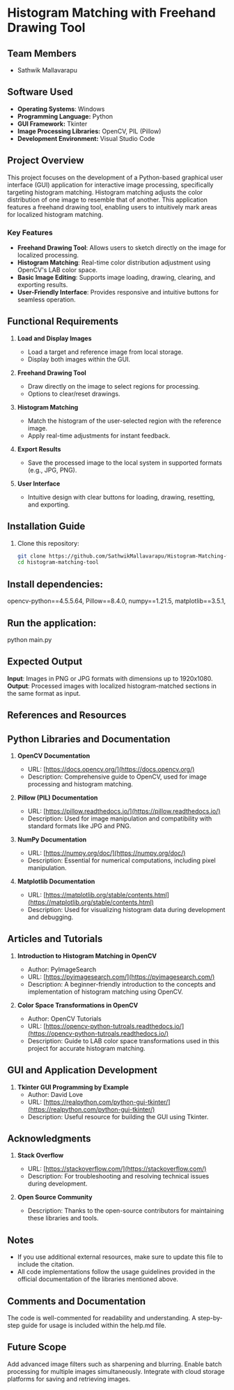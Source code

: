 # Histogram Matching with Freehand Drawing Tool

## Team Members
- Sathwik Mallavarapu

## Software Used
- **Operating Systems**: Windows
- **Programming Language:** Python
- **GUI Framework:** Tkinter
- **Image Processing Libraries:** OpenCV, PIL (Pillow)
- **Development Environment:** Visual Studio Code

## Project Overview
This project focuses on the development of a Python-based graphical user interface (GUI) application for interactive image processing, specifically targeting histogram matching. Histogram matching adjusts the color distribution of one image to resemble that of another. This application features a freehand drawing tool, enabling users to intuitively mark areas for localized histogram matching.

### Key Features
- **Freehand Drawing Tool**: Allows users to sketch directly on the image for localized processing.
- **Histogram Matching**: Real-time color distribution adjustment using OpenCV's LAB color space.
- **Basic Image Editing**: Supports image loading, drawing, clearing, and exporting results.
- **User-Friendly Interface**: Provides responsive and intuitive buttons for seamless operation.

## Functional Requirements
1. **Load and Display Images**
   - Load a target and reference image from local storage.
   - Display both images within the GUI.
   
2. **Freehand Drawing Tool**
   - Draw directly on the image to select regions for processing.
   - Options to clear/reset drawings.

3. **Histogram Matching**
   - Match the histogram of the user-selected region with the reference image.
   - Apply real-time adjustments for instant feedback.

4. **Export Results**
   - Save the processed image to the local system in supported formats (e.g., JPG, PNG).

5. **User Interface**
   - Intuitive design with clear buttons for loading, drawing, resetting, and exporting.


## Installation Guide
1. Clone this repository:
   ```bash
   git clone https://github.com/SathwikMallavarapu/Histogram-Matching-with-Freehand-Drawing-Tool
   cd histogram-matching-tool

## Install dependencies:
opencv-python==4.5.5.64, 
Pillow==8.4.0,
numpy==1.21.5, 
matplotlib==3.5.1, 

## Run the application:
python main.py

## Expected Output
**Input**: Images in PNG or JPG formats with dimensions up to 1920x1080.
**Output**: Processed images with localized histogram-matched sections in the same format as input.

## References and Resources
## Python Libraries and Documentation
1. **OpenCV Documentation**  
   - URL: [https://docs.opencv.org/](https://docs.opencv.org/)  
   - Description: Comprehensive guide to OpenCV, used for image processing and histogram matching.

2. **Pillow (PIL) Documentation**  
   - URL: [https://pillow.readthedocs.io/](https://pillow.readthedocs.io/)  
   - Description: Used for image manipulation and compatibility with standard formats like JPG and PNG.

3. **NumPy Documentation**  
   - URL: [https://numpy.org/doc/](https://numpy.org/doc/)  
   - Description: Essential for numerical computations, including pixel manipulation.

4. **Matplotlib Documentation**  
   - URL: [https://matplotlib.org/stable/contents.html](https://matplotlib.org/stable/contents.html)  
   - Description: Used for visualizing histogram data during development and debugging.

## Articles and Tutorials
1. **Introduction to Histogram Matching in OpenCV**  
   - Author: PyImageSearch  
   - URL: [https://pyimagesearch.com/](https://pyimagesearch.com/)  
   - Description: A beginner-friendly introduction to the concepts and implementation of histogram matching using OpenCV.

2. **Color Space Transformations in OpenCV**  
   - Author: OpenCV Tutorials  
   - URL: [https://opencv-python-tutroals.readthedocs.io/](https://opencv-python-tutroals.readthedocs.io/)  
   - Description: Guide to LAB color space transformations used in this project for accurate histogram matching.

## GUI and Application Development
1. **Tkinter GUI Programming by Example**  
   - Author: David Love  
   - URL: [https://realpython.com/python-gui-tkinter/](https://realpython.com/python-gui-tkinter/)  
   - Description: Useful resource for building the GUI using Tkinter.


## Acknowledgments
1. **Stack Overflow**  
   - URL: [https://stackoverflow.com/](https://stackoverflow.com/)  
   - Description: For troubleshooting and resolving technical issues during development.

2. **Open Source Community**  
   - Description: Thanks to the open-source contributors for maintaining these libraries and tools.


## Notes
- If you use additional external resources, make sure to update this file to include the citation.
- All code implementations follow the usage guidelines provided in the official documentation of the libraries mentioned above.


## Comments and Documentation
The code is well-commented for readability and understanding.
A step-by-step guide for usage is included within the help.md file.

## Future Scope
Add advanced image filters such as sharpening and blurring.
Enable batch processing for multiple images simultaneously.
Integrate with cloud storage platforms for saving and retrieving images.
